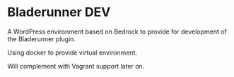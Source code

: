 # Bladerunner DEV

A WordPress environment based on Bedrock to provide for development of the Bladerunner plugin.

Using docker to provide virtual environment.

Will complement with Vagrant support later on.